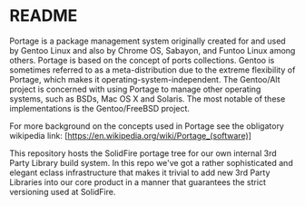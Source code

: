 # README #

Portage is a package management system originally created for and used by Gentoo Linux and also by Chrome OS, Sabayon, and Funtoo Linux among others. Portage is based on the concept of ports collections. Gentoo is sometimes referred to as a meta-distribution due to the extreme flexibility of Portage, which makes it operating-system-independent. The Gentoo/Alt project is concerned with using Portage to manage other operating systems, such as BSDs, Mac OS X and Solaris. The most notable of these implementations is the Gentoo/FreeBSD project.

For more background on the concepts used in Portage see the obligatory wikipedia link: [https://en.wikipedia.org/wiki/Portage_(software)]

This repository hosts the SolidFire portage tree for our own internal 3rd Party Library build system. In this repo we've got a rather sophisticated and elegant eclass infrastructure that makes it trivial to add new 3rd Party Libraries into our core product in a manner that guarantees the strict versioning used at SolidFire.